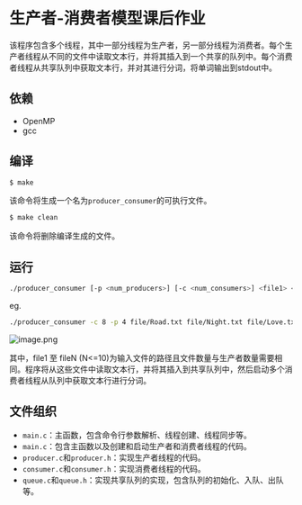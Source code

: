 # 生产者-消费者模型课后作业

该程序包含多个线程，其中一部分线程为生产者，另一部分线程为消费者。每个生产者线程从不同的文件中读取文本行，并将其插入到一个共享的队列中。每个消费者线程从共享队列中获取文本行，并对其进行分词，将单词输出到stdout中。

## 依赖

* OpenMP
* gcc

## 编译

```bash
$ make
```
该命令将生成一个名为`producer_consumer`的可执行文件。

```bash
$ make clean
```
该命令将删除编译生成的文件。

## 运行

```bash
./producer_consumer [-p <num_producers>] [-c <num_consumers>] <file1> <file2> ...<fileN>
```
eg.
```bash
./producer_consumer -c 8 -p 4 file/Road.txt file/Night.txt file/Love.txt file/Woods.txt
```
![image.png](https://s2.loli.net/2023/05/15/QfsEuP1hDR3ie4F.png)

其中，file1 至 fileN (N<=10)为输入文件的路径且文件数量与生产者数量需要相同。程序将从这些文件中读取文本行，并将其插入到共享队列中，然后启动多个消费者线程从队列中获取文本行进行分词。

## 文件组织

* `main.c`：主函数，包含命令行参数解析、线程创建、线程同步等。
* `main.c`：包含主函数以及创建和启动生产者和消费者线程的代码。
* `producer.c`和`producer.h`：实现生产者线程的代码。
* `consumer.c`和`consumer.h`：实现消费者线程的代码。
* `queue.c`和`queue.h`：实现共享队列的实现，包含队列的初始化、入队、出队等。
